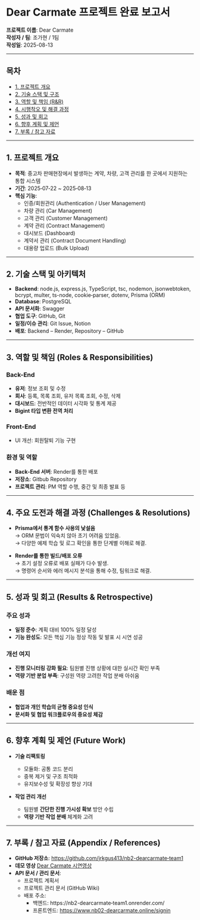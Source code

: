 # Dear Carmate 프로젝트 완료 보고서

**프로젝트 이름**: Dear Carmate  
**작성자 / 팀**: 조가현 / 1팀  
**작성일**: 2025-08-13  

---

## 목차

- [1. 프로젝트 개요](#1-프로젝트-개요)  
- [2. 기술 스택 및 구조](#2-기술-스택-및-구조)  
- [3. 역할 및 책임 (R&R)](#3-역할-및-책임-rnr)  
- [4. 시행착오 및 해결 과정](#4-시행착오-및-해결-과정)  
- [5. 성과 및 회고](#5-성과-및-회고)  
- [6. 향후 계획 및 제언](#6-향후-계획-및-제언)  
- [7. 부록 / 참고 자료](#7-부록--참고-자료)  

---

## 1. 프로젝트 개요

- **목적**: 중고차 판매현장에서 발생하는 계약, 차량, 고객 관리를 한 곳에서 지원하는 통합 시스템
- **기간**: 2025‑07‑22 ~ 2025‑08‑13
- **핵심 기능**:
  - 인증/회원관리 (Authentication / User Management)
  - 차량 관리 (Car Management)
  - 고객 관리 (Customer Management)
  - 계약 관리 (Contract Management)
  - 대시보드 (Dashboard)
  - 계약서 관리 (Contract Document Handling)
  - 대용량 업로드 (Bulk Upload)  

---

## 2. 기술 스택 및 아키텍처  
- **Backend**: node.js, express.js, TypeScript, tsc, nodemon, jsonwebtoken, bcrypt, multer, ts-node, cookie‑parser, dotenv, Prisma (ORM)  
- **Database**: PostgreSQL  
- **API 문서화**: Swagger  
- **협업 도구**: GitHub, Git  
- **일정/이슈 관리**: Git Issue, Notion  
- **배포**: Backend – Render, Repository – GitHub  

---

## 3. 역할 및 책임 (Roles & Responsibilities)

### Back-End
- **유저**: 정보 조회 및 수정
- **회사**: 등록, 목록 조회, 유저 목록 조회, 수정, 삭제
- **대시보드**: 전반적인 데이터 시각화 및 통계 제공
- **Bigint 타입 변환 전역 처리**

### Front-End
- UI 개선: 회원탈퇴 기능 구현

### 환경 및 역할
- **Back‑End 서버**: Render를 통한 배포
- **저장소**: Gitbub Repository
- **프로젝트 관리**: PM 역할 수행, 중간 및 최종 발표 등  

---

## 4. 주요 도전과 해결 과정 (Challenges & Resolutions)
- **Prisma에서 통계 함수 사용의 낯설음**  
  → ORM 문법이 익숙치 않아 초기 어려움 있었음.  
  → 다양한 예제 학습 및 로그 확인을 통한 단계별 이해로 해결.  

- **Render를 통한 빌드/배포 오류**  
  → 초기 설정 오류로 배포 실패가 다수 발생.  
  → 명령어 순서와 에러 메시지 분석을 통해 수정, 팀워크로 해결.

---

## 5. 성과 및 회고 (Results & Retrospective)

### 주요 성과  
- **일정 준수**: 계획 대비 100% 일정 달성  
- **기능 완성도**: 모든 핵심 기능 정상 작동 및 발표 시 시연 성공  

### 개선 여지  
- **진행 모니터링 강화 필요**: 팀원별 진행 상황에 대한 실시간 확인 부족  
- **역량 기반 분업 부족**: 구성원 역량 고려한 작업 분배 아쉬움  


### 배운 점  
- **협업과 개인 학습의 균형 중요성 인식**  
- **문서화 및 협업 워크플로우의 중요성 체감**

---

## 6. 향후 계획 및 제언 (Future Work)
- **기술 리팩토링**  
  - 모듈화: 공통 코드 분리  
  - 중복 제거 및 구조 최적화  
  - 유지보수성 및 확장성 향상 기대  

- **작업 관리 개선**  
  - 팀원별 **간단한 진행 가시성 확보** 방안 수립  
  - **역량 기반 작업 분배** 체계화 고려  

---

## 7. 부록 / 참고 자료 (Appendix / References)

- **GitHub 저장소**: https://github.com/jrkgus413/nb2-dearcarmate‑team1  
- **데모 영상** [Dear Carmate 시연영상](https://file.notion.so/f/f/a29b669d-e680-438e-b18c-08888fc54a21/2a51be65-35b2-493f-9fbe-441274b1a841/nb02-dear-carmate.mp4?table=block&id=24c6fd22-8e8d-8122-9baa-dce2875d5ac6&spaceId=a29b669d-e680-438e-b18c-08888fc54a21&expirationTimestamp=1755100800000&signature=OnkjaTc0UBDNyf5mVOVEJt3beNM9z_eqrr4uwWu1cIY&downloadName=nb02-dear-carmate.mp4)
- **API 문서 / 관리 문서**:
  - 프로젝트 계획서
  - 프로젝트 관리 문서 (GitHub Wiki)
  - 배포 주소:
    - 백엔드: https://nb2-dearcarmate‑team1.onrender.com/  
    - 프론트엔드: https://www.nb02-dearcarmate.online/signin  
